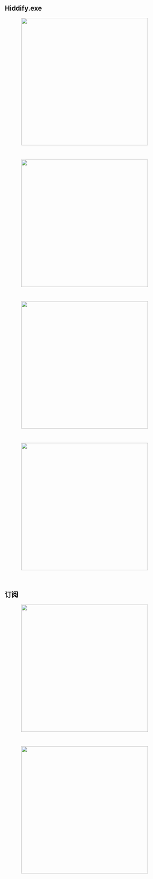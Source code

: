 ## Hiddify.exe

<p align="center"><img src="https://cdn.jsdelivr.net/gh/zb9678/img@main/im7/03.05:18:30:50.png" style="width:400px;"></p><br>
<p align="center"><img src="https://cdn.jsdelivr.net/gh/zb9678/img@main/im7/03.05:18:32:12.png" style="width:400px;"></p><br>
<p align="center"><img src="https://cdn.jsdelivr.net/gh/zb9678/img@main/im7/03.05:18:33:21.png" style="width:400px;"></p><br>
<p align="center"><img src="https://cdn.jsdelivr.net/gh/zb9678/img@main/im7/03.05:18:34:11.png" style="width:400px;"></p><br>


## 订阅

<p align="center"><img src="https://cdn.jsdelivr.net/gh/zb9678/img@main/im7/03.05:18:38:00.png" style="width:400px;"></p><br>
<p align="center"><img src="https://cdn.jsdelivr.net/gh/zb9678/img@main/im7/03.05:18:36:39.png" style="width:400px;"></p><br>



